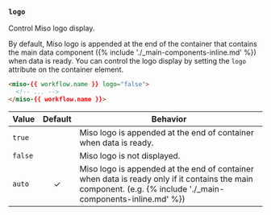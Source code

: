 ### `logo`

Control Miso logo display. 

By default, Miso logo is appended at the end of the container that contains the main data component ({% include './_main-components-inline.md' %}) when data is ready. You can control the logo display by setting the `logo` attribute on the container element.

```html
<miso-{{ workflow.name }} logo="false">
  <!-- ... -->
</miso-{{ workflow.name }}>
```

| Value   | Default | Behavior |
| ------- |:-------:| -------- |
| `true`  |         | Miso logo is appended at the end of container when data is ready. |
| `false` |         | Miso logo is not displayed. |
| `auto`  | ✓       | Miso logo is appended at the end of container when data is ready only if it contains the main component. (e.g. {% include './_main-components-inline.md' %}) |
